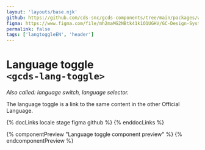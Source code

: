 ```yaml
---
layout: 'layouts/base.njk'
github: https://github.com/cds-snc/gcds-components/tree/main/packages/web/src/components/gcds-lang-toggle
figma: https://www.figma.com/file/mh2maMG2NBtk41k1O1UGHV/GC-Design-System?type=design&node-id=1780-5094&mode=design&t=2my46MmKTAF9hApN-0
permalink: false
tags: ['langtoggleEN', 'header']
---
```


# Language toggle <br>`<gcds-lang-toggle>`

_Also called: language switch, language selector._

The language toggle is a link to the same content in the other Official Language.

{% docLinks locale stage figma github %}
{% enddocLinks %}

{% componentPreview "Language toggle component preview" %}
<gcds-lang-toggle href="#" lang="en"></gcds-lang-toggle>
{% endcomponentPreview %}
